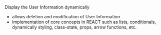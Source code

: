 Display the User Information dynamically
- allows deletion and modification of User Information
- implementation of core concepts in REACT such as lists, conditionals, dynamically styling, class-state, props, arrow functions, etc.
